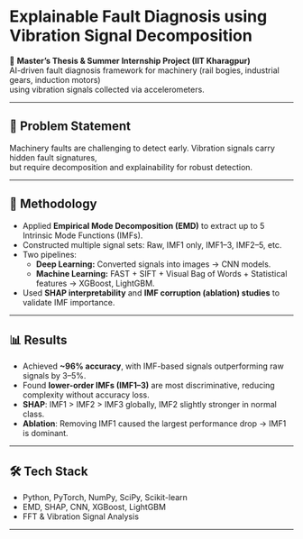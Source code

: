 # Explainable Fault Diagnosis using Vibration Signal Decomposition

📌 **Master’s Thesis & Summer Internship Project (IIT Kharagpur)**  
AI-driven fault diagnosis framework for machinery (rail bogies, industrial gears, induction motors)  
using vibration signals collected via accelerometers.  

---

## 🔬 Problem Statement
Machinery faults are challenging to detect early. Vibration signals carry hidden fault signatures,  
but require decomposition and explainability for robust detection.

---

## 🚀 Methodology
- Applied **Empirical Mode Decomposition (EMD)** to extract up to 5 Intrinsic Mode Functions (IMFs).  
- Constructed multiple signal sets: Raw, IMF1 only, IMF1–3, IMF2–5, etc.  
- Two pipelines:
  - **Deep Learning:** Converted signals into images → CNN models.
  - **Machine Learning:** FAST + SIFT + Visual Bag of Words + Statistical features → XGBoost, LightGBM.
- Used **SHAP interpretability** and **IMF corruption (ablation) studies** to validate IMF importance.

---

## 📊 Results
- Achieved **~96% accuracy**, with IMF-based signals outperforming raw signals by 3–5%.  
- Found **lower-order IMFs (IMF1–3)** are most discriminative, reducing complexity without accuracy loss.  
- **SHAP**: IMF1 > IMF2 > IMF3 globally, IMF2 slightly stronger in normal class.  
- **Ablation**: Removing IMF1 caused the largest performance drop → IMF1 is dominant.  

---

## 🛠️ Tech Stack
- Python, PyTorch, NumPy, SciPy, Scikit-learn  
- EMD, SHAP, CNN, XGBoost, LightGBM  
- FFT & Vibration Signal Analysis  

---

